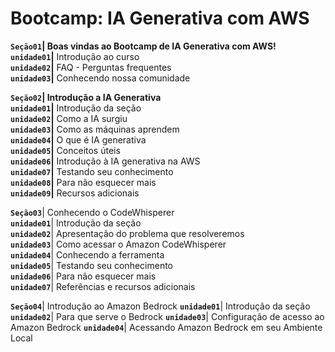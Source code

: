 # Bootcamp: IA Generativa com AWS

**`Seção01`| Boas vindas ao Bootcamp de IA Generativa com AWS!**  
**`unidade01`|** Introdução ao curso  
**`unidade02`|** FAQ - Perguntas frequentes  
**`unidade03`|** Conhecendo nossa comunidade  

**`Seção02`| Introdução a IA Generativa**  
**`unidade01`|** Introdução da seção  
**`unidade02`|** Como a IA surgiu  
**`unidade03`|** Como as máquinas aprendem  
**`unidade04`|** O que é IA generativa  
**`unidade05`|** Conceitos úteis  
**`unidade06`|** Introdução à IA generativa na AWS  
**`unidade07`|** Testando seu conhecimento  
**`unidade08`|** Para não esquecer mais  
**`unidade09`|** Recursos adicionais  

**`Seção03`**| Conhecendo o CodeWhisperer  
**`unidade01`**| Introdução da seção  
**`unidade02`**| Apresentação do problema que resolveremos  
**`unidade03`**| Como acessar o Amazon CodeWhisperer  
**`unidade04`**| Conhecendo a ferramenta  
**`unidade05`**| Testando seu conhecimento  
**`unidade06`**| Para não esquecer mais  
**`unidade07`**| Referências e recursos adicionais  

**`Seção04`**| Introdução ao Amazon Bedrock
**`unidade01`**| Introdução da seção
**`unidade02`**| Para que serve o Bedrock
**`unidade03`**| Configuração de acesso ao Amazon Bedrock
**`unidade04`**| Acessando Amazon Bedrock em seu Ambiente Local
<!-- **`unidade05`**| Conhecendo a ferramenta
**`unidade06`**| Testando seu conhecimento
**`unidade07`**| Para não esquecer mais
**`unidade08`**| Referências e recursos adicionais -->